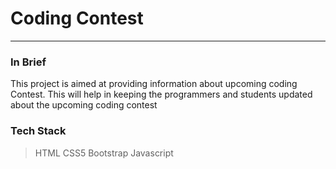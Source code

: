 # Coding Contest
***
### In Brief
  This project is aimed at providing information about upcoming coding Contest. 
  This will help in keeping the programmers and students updated about the upcoming coding contest
### Tech Stack
> HTML
> CSS5
> Bootstrap
> Javascript
